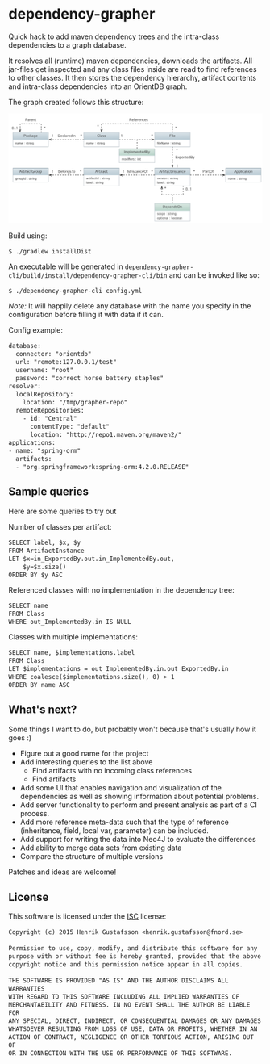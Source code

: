 dependency-grapher
==================

Quick hack to add maven dependency trees and the intra-class dependencies to a graph database.

It resolves all (runtime) maven dependencies, downloads the artifacts. All jar-files get inspected and any class files inside are read to find references to other classes.
It then stores the dependency hierarchy, artifact contents and intra-class dependencies into an OrientDB graph.

The graph created follows this structure:

![Graph model](graph.png)

Build using:

    $ ./gradlew installDist

An executable will be generated in `dependency-grapher-cli/build/install/dependency-grapher-cli/bin` and can be invoked like so:

    $ ./dependency-grapher-cli config.yml

*Note:* It will happily delete any database with the name you specify in the configuration before filling it with data if it can.

Config example:

    database:
      connector: "orientdb"
      url: "remote:127.0.0.1/test"
      username: "root"
      password: "correct horse battery staples"
    resolver:
      localRepository:
        location: "/tmp/grapher-repo"
      remoteRepositories:
        - id: "Central"
          contentType: "default"
          location: "http://repo1.maven.org/maven2/"
    applications:
    - name: "spring-orm"
      artifacts:
      - "org.springframework:spring-orm:4.2.0.RELEASE"


Sample queries
--------------

Here are some queries to try out

Number of classes per artifact:

    SELECT label, $x, $y
    FROM ArtifactInstance
    LET $x=in_ExportedBy.out.in_ImplementedBy.out,
        $y=$x.size()
    ORDER BY $y ASC

Referenced classes with no implementation in the dependency tree:

    SELECT name
    FROM Class
    WHERE out_ImplementedBy.in IS NULL

Classes with multiple implementations:

    SELECT name, $implementations.label
    FROM Class
    LET $implementations = out_ImplementedBy.in.out_ExportedBy.in
    WHERE coalesce($implementations.size(), 0) > 1
    ORDER BY name ASC

What's next?
------------

Some things I want to do, but probably won't because that's usually how it goes :)

* Figure out a good name for the project
* Add interesting queries to the list above
  - Find artifacts with no incoming class references
  - Find artifacts
* Add some UI that enables navigation and visualization of the dependencies as well as showing information about potential problems.
* Add server functionality to perform and present analysis as part of a CI process.
* Add more reference meta-data such that the type of reference (inheritance, field, local var, parameter) can be included.
* Add support for writing the data into Neo4J to evaluate the differences
* Add ability to merge data sets from existing data
* Compare the structure of multiple versions

Patches and ideas are welcome!

License
-------

This software is licensed under the [ISC](http://opensource.org/licenses/ISC) license:

    Copyright (c) 2015 Henrik Gustafsson <henrik.gustafsson@fnord.se>

    Permission to use, copy, modify, and distribute this software for any
    purpose with or without fee is hereby granted, provided that the above
    copyright notice and this permission notice appear in all copies.

    THE SOFTWARE IS PROVIDED "AS IS" AND THE AUTHOR DISCLAIMS ALL WARRANTIES
    WITH REGARD TO THIS SOFTWARE INCLUDING ALL IMPLIED WARRANTIES OF
    MERCHANTABILITY AND FITNESS. IN NO EVENT SHALL THE AUTHOR BE LIABLE FOR
    ANY SPECIAL, DIRECT, INDIRECT, OR CONSEQUENTIAL DAMAGES OR ANY DAMAGES
    WHATSOEVER RESULTING FROM LOSS OF USE, DATA OR PROFITS, WHETHER IN AN
    ACTION OF CONTRACT, NEGLIGENCE OR OTHER TORTIOUS ACTION, ARISING OUT OF
    OR IN CONNECTION WITH THE USE OR PERFORMANCE OF THIS SOFTWARE.

